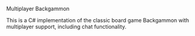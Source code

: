 Multiplayer Backgammon

This is a C# implementation of the classic board game Backgammon with multiplayer support, including chat functionality.
